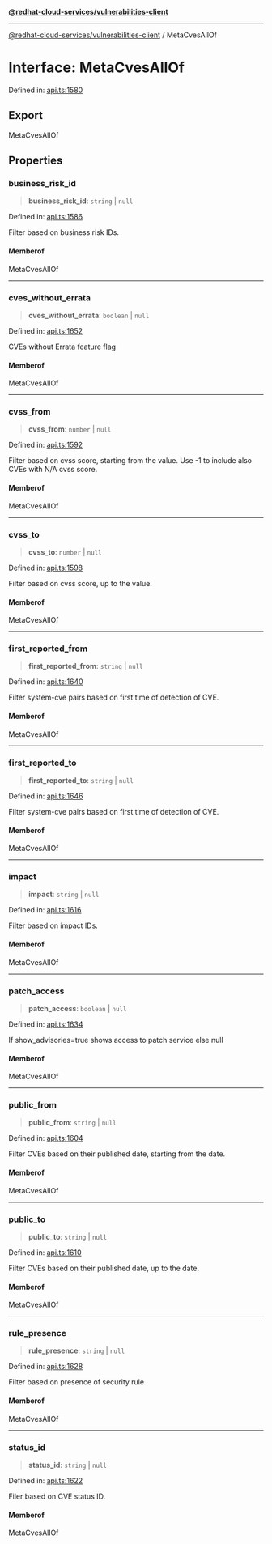 [**@redhat-cloud-services/vulnerabilities-client**](../README.md)

***

[@redhat-cloud-services/vulnerabilities-client](../globals.md) / MetaCvesAllOf

# Interface: MetaCvesAllOf

Defined in: [api.ts:1580](https://github.com/charlesmulder/javascript-clients/blob/main/packages/vulnerabilities/git-api/api.ts#L1580)

## Export

MetaCvesAllOf

## Properties

### business\_risk\_id

> **business\_risk\_id**: `string` \| `null`

Defined in: [api.ts:1586](https://github.com/charlesmulder/javascript-clients/blob/main/packages/vulnerabilities/git-api/api.ts#L1586)

Filter based on business risk IDs.

#### Memberof

MetaCvesAllOf

***

### cves\_without\_errata

> **cves\_without\_errata**: `boolean` \| `null`

Defined in: [api.ts:1652](https://github.com/charlesmulder/javascript-clients/blob/main/packages/vulnerabilities/git-api/api.ts#L1652)

CVEs without Errata feature flag

#### Memberof

MetaCvesAllOf

***

### cvss\_from

> **cvss\_from**: `number` \| `null`

Defined in: [api.ts:1592](https://github.com/charlesmulder/javascript-clients/blob/main/packages/vulnerabilities/git-api/api.ts#L1592)

Filter based on cvss score, starting from the value. Use -1 to include also CVEs with N/A cvss score.

#### Memberof

MetaCvesAllOf

***

### cvss\_to

> **cvss\_to**: `number` \| `null`

Defined in: [api.ts:1598](https://github.com/charlesmulder/javascript-clients/blob/main/packages/vulnerabilities/git-api/api.ts#L1598)

Filter based on cvss score, up to the value.

#### Memberof

MetaCvesAllOf

***

### first\_reported\_from

> **first\_reported\_from**: `string` \| `null`

Defined in: [api.ts:1640](https://github.com/charlesmulder/javascript-clients/blob/main/packages/vulnerabilities/git-api/api.ts#L1640)

Filter system-cve pairs based on first time of detection of CVE.

#### Memberof

MetaCvesAllOf

***

### first\_reported\_to

> **first\_reported\_to**: `string` \| `null`

Defined in: [api.ts:1646](https://github.com/charlesmulder/javascript-clients/blob/main/packages/vulnerabilities/git-api/api.ts#L1646)

Filter system-cve pairs based on first time of detection of CVE.

#### Memberof

MetaCvesAllOf

***

### impact

> **impact**: `string` \| `null`

Defined in: [api.ts:1616](https://github.com/charlesmulder/javascript-clients/blob/main/packages/vulnerabilities/git-api/api.ts#L1616)

Filter based on impact IDs.

#### Memberof

MetaCvesAllOf

***

### patch\_access

> **patch\_access**: `boolean` \| `null`

Defined in: [api.ts:1634](https://github.com/charlesmulder/javascript-clients/blob/main/packages/vulnerabilities/git-api/api.ts#L1634)

If show_advisories=true shows access to patch service else null

#### Memberof

MetaCvesAllOf

***

### public\_from

> **public\_from**: `string` \| `null`

Defined in: [api.ts:1604](https://github.com/charlesmulder/javascript-clients/blob/main/packages/vulnerabilities/git-api/api.ts#L1604)

Filter CVEs based on their published date, starting from the date.

#### Memberof

MetaCvesAllOf

***

### public\_to

> **public\_to**: `string` \| `null`

Defined in: [api.ts:1610](https://github.com/charlesmulder/javascript-clients/blob/main/packages/vulnerabilities/git-api/api.ts#L1610)

Filter CVEs based on their published date, up to the date.

#### Memberof

MetaCvesAllOf

***

### rule\_presence

> **rule\_presence**: `string` \| `null`

Defined in: [api.ts:1628](https://github.com/charlesmulder/javascript-clients/blob/main/packages/vulnerabilities/git-api/api.ts#L1628)

Filter based on presence of security rule

#### Memberof

MetaCvesAllOf

***

### status\_id

> **status\_id**: `string` \| `null`

Defined in: [api.ts:1622](https://github.com/charlesmulder/javascript-clients/blob/main/packages/vulnerabilities/git-api/api.ts#L1622)

Filer based on CVE status ID.

#### Memberof

MetaCvesAllOf
